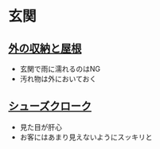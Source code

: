 # 玄関

## [外の収納と屋根](https://pin.it/305Lr1D)
 * 玄関で雨に濡れるのはNG
 * 汚れ物は外においておく

## [シューズクローク](https://pin.it/4onfaih)
 * 見た目が肝心
 * お客にはあまり見えないようにスッキリと

